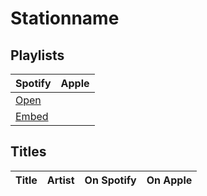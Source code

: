 # Stationname

## Playlists

| Spotify | Apple |
| ------- | ----- |
| [Open]() | []() |
| [Embed]() |  |

## Titles

[Use ✓ or ✗ to indicate if it is available on the specific platform]: # 
[Use (✓) to indicate that it is not the version from the game but a similar]: #
[Use ? if you are not sure if the version is correct]: #

| Title                          | Artist             | On Spotify | On Apple |
| ------------------------------ | ------------------ | ---------- | -------- |
